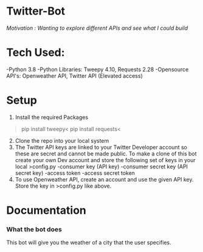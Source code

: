# Twitter-Bot
*Motivation : Wanting to explore different APIs and see what I could build*
# Tech Used:
-Python 3.8
-Python Libraries: Tweepy 4.10, Requests 2.28
-Opensource API's: Openweather API, Twitter API (Elevated access)

# Setup
1. Install the required Packages
>pip install tweepy<
>pip install requests<
2. Clone the repo into your local system
3. The Twitter API keys are linked to your Twitter Developer account so these are secret and cannot be made public. To make a clone of this bot create your own Dev account and store the following set of keys in your local >config.py
-consumer key (API key)
-consumer secret key (API secret key)
-access token
-access secret token
4. To use Openweather API, create an account and use the given API key. Store the key in >config.py like above.


# Documentation
### What the bot does
This bot will give you the weather of a city that the user specifies.

